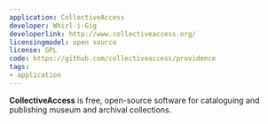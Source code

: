 ```yaml
---
application: CollectiveAccess
developer: Whirl-i-Gig
developerlink: http://www.collectiveaccess.org/
licensingmodel: open source
license: GPL
code: https://github.com/collectiveaccess/providence
tags:
- application
---
```

__CollectiveAccess__ is free, open-source software for cataloguing and publishing museum and archival collections.
